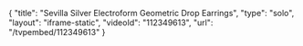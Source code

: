 {
    "title": "Sevilla Silver Electroform Geometric Drop Earrings",
    "type": "solo",
    "layout": "iframe-static",
    "videoId": "112349613",
    "url": "\/tvpembed\/112349613"
}